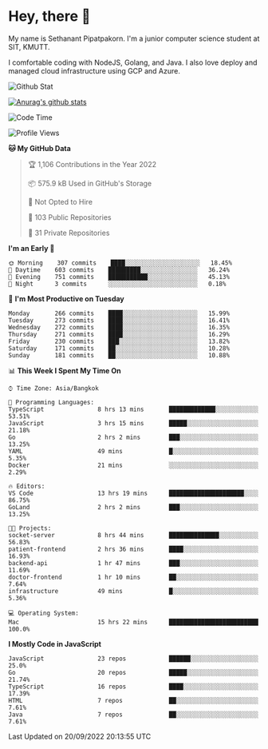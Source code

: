 # Hey, there 🙌
My name is Sethanant Pipatpakorn. I'm a junior computer science student at SIT, KMUTT.

I comfortable coding with NodeJS, Golang, and Java. I also love deploy and managed cloud infrastructure using GCP and Azure.

![Github Stat](https://github-profile-summary-cards.vercel.app/api/cards/profile-details?username=thetkpark&theme=dracula)

[![Anurag's github stats](https://github-readme-stats.vercel.app/api?username=thetkpark&count_private=true&show_icons=true&theme=tokyonight)](https://github.com/anuraghazra/github-readme-stats)

<!--START_SECTION:waka-->
![Code Time](http://img.shields.io/badge/Code%20Time-792%20hrs%2020%20mins-blue)

![Profile Views](http://img.shields.io/badge/Profile%20Views-0-blue)

**🐱 My GitHub Data** 

> 🏆 1,106 Contributions in the Year 2022
 > 
> 📦 575.9 kB Used in GitHub's Storage 
 > 
> 🚫 Not Opted to Hire
 > 
> 📜 103 Public Repositories 
 > 
> 🔑 31 Private Repositories  
 > 
**I'm an Early 🐤** 

```text
🌞 Morning    307 commits    ████░░░░░░░░░░░░░░░░░░░░░   18.45% 
🌆 Daytime    603 commits    █████████░░░░░░░░░░░░░░░░   36.24% 
🌃 Evening    751 commits    ███████████░░░░░░░░░░░░░░   45.13% 
🌙 Night      3 commits      ░░░░░░░░░░░░░░░░░░░░░░░░░   0.18%

```
📅 **I'm Most Productive on Tuesday** 

```text
Monday       266 commits    ████░░░░░░░░░░░░░░░░░░░░░   15.99% 
Tuesday      273 commits    ████░░░░░░░░░░░░░░░░░░░░░   16.41% 
Wednesday    272 commits    ████░░░░░░░░░░░░░░░░░░░░░   16.35% 
Thursday     271 commits    ████░░░░░░░░░░░░░░░░░░░░░   16.29% 
Friday       230 commits    ███░░░░░░░░░░░░░░░░░░░░░░   13.82% 
Saturday     171 commits    ██░░░░░░░░░░░░░░░░░░░░░░░   10.28% 
Sunday       181 commits    ██░░░░░░░░░░░░░░░░░░░░░░░   10.88%

```


📊 **This Week I Spent My Time On** 

```text
⌚︎ Time Zone: Asia/Bangkok

💬 Programming Languages: 
TypeScript               8 hrs 13 mins       █████████████░░░░░░░░░░░░   53.51% 
JavaScript               3 hrs 15 mins       █████░░░░░░░░░░░░░░░░░░░░   21.18% 
Go                       2 hrs 2 mins        ███░░░░░░░░░░░░░░░░░░░░░░   13.25% 
YAML                     49 mins             █░░░░░░░░░░░░░░░░░░░░░░░░   5.35% 
Docker                   21 mins             ░░░░░░░░░░░░░░░░░░░░░░░░░   2.29%

🔥 Editors: 
VS Code                  13 hrs 19 mins      █████████████████████░░░░   86.75% 
GoLand                   2 hrs 2 mins        ███░░░░░░░░░░░░░░░░░░░░░░   13.25%

🐱‍💻 Projects: 
socket-server            8 hrs 44 mins       ██████████████░░░░░░░░░░░   56.83% 
patient-frontend         2 hrs 36 mins       ████░░░░░░░░░░░░░░░░░░░░░   16.93% 
backend-api              1 hr 47 mins        ███░░░░░░░░░░░░░░░░░░░░░░   11.69% 
doctor-frontend          1 hr 10 mins        ██░░░░░░░░░░░░░░░░░░░░░░░   7.64% 
infrastructure           49 mins             █░░░░░░░░░░░░░░░░░░░░░░░░   5.36%

💻 Operating System: 
Mac                      15 hrs 22 mins      █████████████████████████   100.0%

```

**I Mostly Code in JavaScript** 

```text
JavaScript               23 repos            ██████░░░░░░░░░░░░░░░░░░░   25.0% 
Go                       20 repos            █████░░░░░░░░░░░░░░░░░░░░   21.74% 
TypeScript               16 repos            ████░░░░░░░░░░░░░░░░░░░░░   17.39% 
HTML                     7 repos             ██░░░░░░░░░░░░░░░░░░░░░░░   7.61% 
Java                     7 repos             ██░░░░░░░░░░░░░░░░░░░░░░░   7.61%

```



 Last Updated on 20/09/2022 20:13:55 UTC
<!--END_SECTION:waka-->
